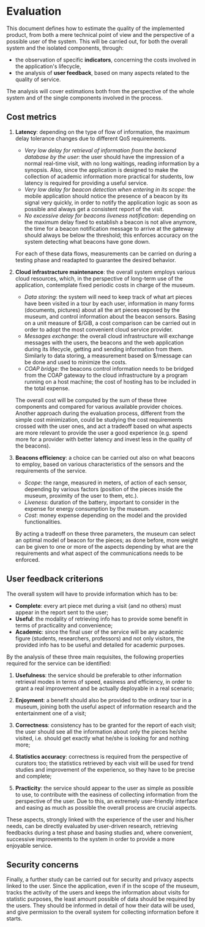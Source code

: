 # Evaluation


This document defines how to estimate the quality of the implemented product, from both a mere technical point of view and the perspective of a possible user of the system.
This will be carried out, for both the overall system and the isolated components, through:
- the observation of specific **indicators**, concerning the costs involved in the application's lifecycle,
- the analysis of **user feedback**, based on many aspects related to the quality of service.

The analysis will cover estimations both from the perspective of the whole system and of the single components involved in the process.


## Cost metrics

1. **Latency**: depending on the type of flow of information, the maximum delay tolerance changes due to different QoS requirements.

    - *Very low delay for retrieval of information from the backend database by the user*: the user should have the impression of a normal real-time visit, with no long waitings, reading information by a synopsis. Also, since the application is designed to make the collection of academic information more practical for students, low latency is required for providing a useful service.
    - *Very low delay for beacon detection when entering in its scope*: the mobile application should notice the presence of a beacon by its signal very quickly, in order to notify the application logic as soon as possible and always get a consistent report of the visit.
    - *No excessive delay for beacons liveness notification*: depending on the maximum delay fixed to establish a beacon is not alive anymore, the time for a beacon notification message to arrive at the gateway should always be below the threshold; this enforces accuracy on the system detecting what beacons have gone down.

    For each of these data flows, measurements can be carried on during a testing phase and readapted to guarantee the desired behavior.

2. **Cloud infrastracture maintenance**: the overall system employs various cloud resources, which, in the perspective of long-term use of the application, contemplate fixed periodic costs in charge of the museum.

    - *Data storing*: the system will need to keep track of what art pieces have been visited in a tour by each user, information in many forms (documents, pictures) about all the art pieces exposed by the museum, and control information about the beacon sensors. Basing on a unit measure of $/GiB, a cost comparison can be carried out in order to adopt the most convenient cloud service provider.
    - *Messages exchange*: the overall cloud infrastructure will exchange messages with the users, the beacons and the web application during its lifecycle, getting and sending information from them. Similarly to data storing, a measurement based on $/message can be done and used to minimize the costs.
    - *COAP bridge*: the beacons control information needs to be bridged from the COAP gateway to the cloud infrastructure by a program running on a host machine; the cost of hosting has to be included in the total expense.

    The overall cost will be computed by the sum of these three components and compared for various available provider choices. Another approach during the evaluation process, different from the simple cost minimization, could be studying the cost requirements crossed with the user ones, and act a tradeoff based on what aspects are more relevant to provide the user a good experience (e.g. spend more for a provider with better latency and invest less in the quality of the beacons).
    
3. **Beacons efficiency**: a choice can be carried out also on what beacons to employ, based on various characteristics of the sensors and the requirements of the service.

    - *Scope*: the range, measured in meters, of action of each sensor, depending by various factors (position of the pieces inside the museum, proximity of the user to them, etc.).
    - *Liveness*: duration of the battery, important to consider in the expense for energy consumption by the museum.
    - *Cost*: money expense depending on the model and the provided functionalities.

    By acting a tradeoff on these three parameters, the museum can select an optimal model of beacon for the pieces; as done before, more weight can be given to one or more of the aspects depending by what are the requirements and what aspect of the communications needs to be enforced.


## User feedback criterions

The overall system will have to provide information which has to be:
  - **Complete**: every art piece met during a visit (and no others) must appear in the report sent to the user;
  - **Useful**: the modality of retrieving info has to provide some benefit in terms of practicality and convenience;
  - **Academic**: since the final user of the service will be any academic figure (students, researchers, professors) and not only visitors, the provided info has to be useful and detailed for academic purposes.

By the analysis of these three main requisites, the following properties required for the service can be identified:

1. **Usefulness**: the service should be preferable to other information retrieval modes in terms of speed, easiness and efficiency, in order to grant a real improvement and be actually deployable in a real scenario;

2. **Enjoyment**: a benefit should also be provided to the ordinary tour in a museum, joining both the useful aspect of information research and the entertainment one of a visit;

3. **Correctness**: consistency has to be granted for the report of each visit; the user should see all the information about only the pieces he/she visited, i.e. should get exactly what he/she is looking for and nothing more;

4. **Statistics accuracy**: correctness is required from the perspective of curators too; the statistics retrieved by each visit will be used for trend studies and improvement of the experience, so they have to be precise and complete;

5. **Practicity**: the service should appear to the user as simple as possible to use, to contribute with the easiness of collecting information from the perspective of the user. Due to this, an extremely user-friendly interface and easing as much as possible the overall process are crucial aspects.


These aspects, strongly linked with the experience of the user and his/her needs, can be directly evaluated by user-driven research, retrieving feedbacks during a test phase and basing studies and, where convenient, successive improvements to the system in order to provide a more enjoyable service.


## Security concerns

Finally, a further study can be carried out for security and privacy aspects linked to the user. Since the application, even if in the scope of the museum, tracks the activity of the users and keeps the information about visits for statistic purposes, the least amount possible of data should be required by the users. They should be informed in detail of how their data will be used, and give permission to the overall system for collecting information before it starts.

